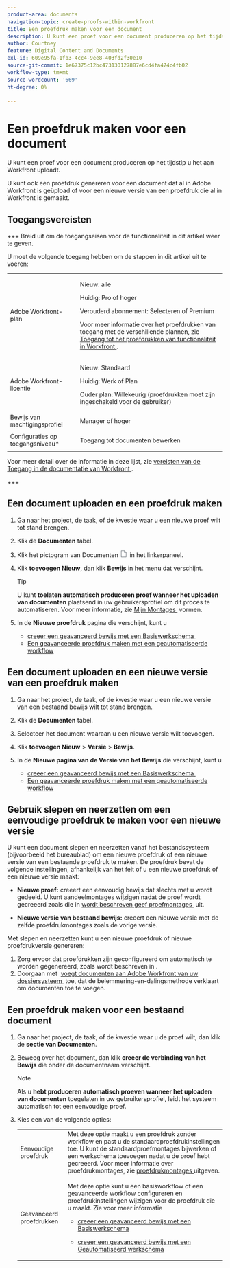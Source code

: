 ```yaml
---
product-area: documents
navigation-topic: create-proofs-within-workfront
title: Een proefdruk maken voor een document
description: U kunt een proef voor een document produceren op het tijdstip u het aan Workfront uploadt. U kunt ook een proefdruk genereren voor een document dat al in Adobe Workfront is geüpload of voor een nieuwe versie van een proefdruk die al in Workfront is gemaakt.
author: Courtney
feature: Digital Content and Documents
exl-id: 609e95fa-1fb3-4cc4-9ee8-403fd2f30e10
source-git-commit: 1e67375c12bc473130127887e6cd4fa474c4fb02
workflow-type: tm+mt
source-wordcount: '669'
ht-degree: 0%

---
```


# Een proefdruk maken voor een document

<!-- Audited: 1/2024 -->

U kunt een proef voor een document produceren op het tijdstip u het aan Workfront uploadt.

U kunt ook een proefdruk genereren voor een document dat al in Adobe Workfront is geüpload of voor een nieuwe versie van een proefdruk die al in Workfront is gemaakt.

<!--
If a proof fails to generate after following the steps described in the following sections, see [Troubleshoot proof creation failures](../../../review-and-approve-work/proofing/tips-tricks-and-troubleshooting/troubleshooting-proof-creation-failures.md).
-->

## Toegangsvereisten

+++ Breid uit om de toegangseisen voor de functionaliteit in dit artikel weer te geven.

U moet de volgende toegang hebben om de stappen in dit artikel uit te voeren:

<table style="table-layout:auto"> 
 <col> 
 <col> 
 <tbody> 
  <tr> 
   <td role="rowheader">Adobe Workfront-plan</td> 
   <td> 
   <p>Nieuw: alle </p>
   <p>Huidig: Pro of hoger</p> <p>Verouderd abonnement: Selecteren of Premium</p> <p>Voor meer informatie over het proefdrukken van toegang met de verschillende plannen, zie <a href="/help/quicksilver/administration-and-setup/manage-workfront/configure-proofing/access-to-proofing-functionality.md" class="MCXref xref"> Toegang tot het proefdrukken van functionaliteit in Workfront </a>.</p> </td> 
  </tr> 
  <tr> 
   <td role="rowheader">Adobe Workfront-licentie</td> 
   <td> 
   <p>Nieuw: Standaard</p>
   <p>Huidig: Werk of Plan</p> <p>Ouder plan: Willekeurig (proefdrukken moet zijn ingeschakeld voor de gebruiker)</p> </td> 
  </tr> 
  <tr> 
   <td role="rowheader">Bewijs van machtigingsprofiel </td> 
   <td>Manager of hoger</td> 
  </tr> 
  <tr> 
   <td role="rowheader">Configuraties op toegangsniveau*</td> 
   <td> <p>Toegang tot documenten bewerken</p> </td> 
  </tr> 
 </tbody> 
</table>

Voor meer detail over de informatie in deze lijst, zie [&#x200B; vereisten van de Toegang in de documentatie van Workfront &#x200B;](/help/quicksilver/administration-and-setup/add-users/access-levels-and-object-permissions/access-level-requirements-in-documentation.md).

+++

## Een document uploaden en een proefdruk maken

1. Ga naar het project, de taak, of de kwestie waar u een nieuwe proef wilt tot stand brengen.
1. Klik de **Documenten** tabel.
1. Klik het pictogram van Documenten ![&#x200B; &#x200B;](assets/document-icon.png) in het linkerpaneel.
1. Klik **toevoegen Nieuw**, dan klik **Bewijs** in het menu dat verschijnt.

   >[!TIP]
   >
   >U kunt **toelaten automatisch produceren proef wanneer het uploaden van documenten** plaatsend in uw gebruikersprofiel om dit proces te automatiseren. Voor meer informatie, zie [&#x200B; Mijn Montages &#x200B;](../../../workfront-basics/manage-your-account-and-profile/configuring-your-user-profile/configure-my-settings.md) vormen.

1. In de **Nieuwe proefdruk** pagina die verschijnt, kunt u

   * [&#x200B; creeer een geavanceerd bewijs met een Basiswerkschema &#x200B;](../../../review-and-approve-work/proofing/creating-proofs-within-workfront/configure-basic-proof-workflow.md)
   * [Een geavanceerde proefdruk maken met een geautomatiseerde workflow](../../../review-and-approve-work/proofing/creating-proofs-within-workfront/create-automated-proof-workflow.md)

## Een document uploaden en een nieuwe versie van een proefdruk maken

1. Ga naar het project, de taak, of de kwestie waar u een nieuwe versie van een bestaand bewijs wilt tot stand brengen.
1. Klik de **Documenten** tabel.
1. Selecteer het document waaraan u een nieuwe versie wilt toevoegen.
1. Klik **toevoegen Nieuw** > **Versie** > **Bewijs**.
1. In de **Nieuwe pagina van de Versie van het Bewijs** die verschijnt, kunt u

   * [&#x200B; creeer een geavanceerd bewijs met een Basiswerkschema &#x200B;](../../../review-and-approve-work/proofing/creating-proofs-within-workfront/configure-basic-proof-workflow.md)
   * [Een geavanceerde proefdruk maken met een geautomatiseerde workflow](../../../review-and-approve-work/proofing/creating-proofs-within-workfront/create-automated-proof-workflow.md)

## Gebruik slepen en neerzetten om een eenvoudige proefdruk te maken voor een nieuwe versie

U kunt een document slepen en neerzetten vanaf het bestandssysteem (bijvoorbeeld het bureaublad) om een nieuwe proefdruk of een nieuwe versie van een bestaande proefdruk te maken. De proefdruk bevat de volgende instellingen, afhankelijk van het feit of u een nieuwe proefdruk of een nieuwe versie maakt:

* **Nieuwe proef:** creeert een eenvoudig bewijs dat slechts met u wordt gedeeld. U kunt aandeelmontages wijzigen nadat de proef wordt gecreeerd zoals die in [&#x200B; wordt beschreven geef proefmontages &#x200B;](../../../review-and-approve-work/proofing/managing-proofs-within-workfront/edit-proof-settings.md) uit.

* **Nieuwe versie van bestaand bewijs:** creeert een nieuwe versie met de zelfde proefdrukmontages zoals de vorige versie.

Met slepen en neerzetten kunt u een nieuwe proefdruk of nieuwe proefdrukversie genereren:

1. Zorg ervoor dat proefdrukken zijn geconfigureerd om automatisch te worden gegenereerd, zoals wordt beschreven in .
1. Doorgaan met  [&#x200B; voegt documenten aan Adobe Workfront van uw dossiersysteem &#x200B;](../../../documents/adding-documents-to-workfront/add-documents-from-file-system.md) toe, dat de belemmering-en-dalingsmethode verklaart om documenten toe te voegen. 

## Een proefdruk maken voor een bestaand document

1. Ga naar het project, de taak, of de kwestie waar u de proef wilt, dan klik de **sectie van Documenten**.
1. Beweeg over het document, dan klik **creeer de verbinding van het Bewijs** die onder de documentnaam verschijnt.

   >[!NOTE]
   >
   >Als u **hebt produceren automatisch proeven wanneer het uploaden van documenten** toegelaten in uw gebruikersprofiel, leidt het systeem automatisch tot een eenvoudige proef.

1. Kies een van de volgende opties:

   <table style="table-layout:auto"> 
    <col> 
    <col> 
    <tbody> 
     <tr> 
      <td role="rowheader">Eenvoudige proefdruk</td> 
      <td>Met deze optie maakt u een proefdruk zonder workflow en past u de standaardproefdrukinstellingen toe. U kunt de standaardproefmontages bijwerken of een werkschema toevoegen nadat u de proef hebt gecreeerd. Voor meer informatie over proefdrukmontages, zie <a href="../../../review-and-approve-work/proofing/managing-proofs-within-workfront/edit-proof-settings.md" class="MCXref xref"> proefdrukmontages </a> uitgeven.</td> 
     </tr> 
     <tr> 
      <td role="rowheader">Geavanceerd proefdrukken</td> 
      <td> <p>Met deze optie kunt u een basisworkflow of een geavanceerde workflow configureren en proefdrukinstellingen wijzigen voor de proefdruk die u maakt. Zie voor meer informatie </p> 
       <ul> 
        <li> <p><a href="../../../review-and-approve-work/proofing/creating-proofs-within-workfront/configure-basic-proof-workflow.md" class="MCXref xref"> creeer een geavanceerd bewijs met een Basiswerkschema </a> </p> </li> 
        <li> <p><a href="../../../review-and-approve-work/proofing/creating-proofs-within-workfront/create-automated-proof-workflow.md" class="MCXref xref"> creeer een geavanceerd bewijs met een Geautomatiseerd werkschema </a> </p> </li> 
       </ul> </td> 
     </tr> 
    </tbody> 
   </table>
